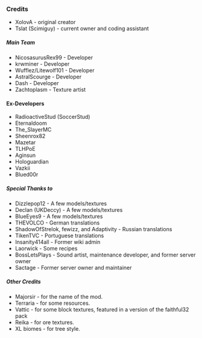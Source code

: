 ### Credits
* XolovA - original creator
* Tslat (Scimiguy) - current owner and coding assistant

##### Main Team
* NicosasurusRex99 - Developer
* krwminer - Developer
* Wufflez/Litewolf101 - Developer
* AstralScourge - Developer
* Dash - Developer
* Zachtoplasm - Texture artist

#### Ex-Developers
* RadioactiveStud (SoccerStud)
* Eternaldoom
* The_SlayerMC
* Sheenrox82
* Mazetar
* TLHPoE
* Aginsun
* Hologuardian
* Vazkii
* Blued00r

##### Special Thanks to
* Dizzlepop12 - A few models/textures
* Declan (UKDeccy) - A few models/textures
* BlueEyes9 - A few models/textures
* THEVOLCO - German translations
* ShadowOfStrelok, fewizz, and Adaptivity - Russian translations
* TikenTVC - Portuguese translations
* Insanity414all - Former wiki admin
* Laorwick - Some recipes
* BossLetsPlays - Sound artist, maintenance developer, and former server owner
* Sactage - Former server owner and maintainer

##### Other Credits
* Majorsir - for the name of the mod.
* Terraria - for some resources.
* Vattic - for some block textures, featured in a version of the faithful32 pack
* Reika - for ore textures.
* XL biomes - for tree style.
